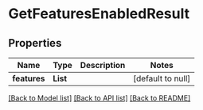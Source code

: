 # GetFeaturesEnabledResult
## Properties

| Name | Type | Description | Notes |
|------------ | ------------- | ------------- | -------------|
| **features** | **List** |  | [default to null] |

[[Back to Model list]](../README.md#documentation-for-models) [[Back to API list]](../README.md#documentation-for-api-endpoints) [[Back to README]](../README.md)


